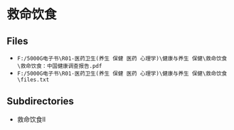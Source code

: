 # 救命饮食

## Files

- `F:/5000G电子书\R01-医药卫生(养生 保健 医药 心理学)\健康与养生 保健\救命饮食\救命饮食：中国健康调查报告.pdf`
- `F:/5000G电子书\R01-医药卫生(养生 保健 医药 心理学)\健康与养生 保健\救命饮食\files.txt`

## Subdirectories

- 救命饮食Ⅱ
